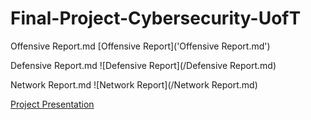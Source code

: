 # Final-Project-Cybersecurity-UofT

Offensive Report.md
[Offensive Report]('Offensive Report.md')

Defensive Report.md
![Defensive Report](/Defensive Report.md)

Network Report.md
![Network Report](/Network Report.md)


[Project Presentation](https://docs.google.com/presentation/d/1FHGCIpeklxHBZqKLHTWi228rQrTHEQ1V/edit?usp=sharing&ouid=110315788476304063614&rtpof=true&sd=true)



